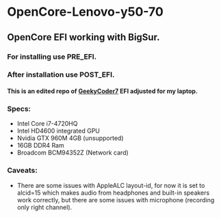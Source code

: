 # OpenCore-Lenovo-y50-70
## OpenCore EFI working with BigSur.

### For installing use PRE_EFI.
### After installation use POST_EFI.

#### This is an edited repo of [GeekyCoder7](https://github.com/adam-p/markdown-here/wiki/Markdown-Cheatsheet#links) EFI adjusted for my laptop.

### Specs:

  * Intel Core i7-4720HQ
  * Intel HD4600 integrated GPU
  * Nvidia GTX 960M 4GB (unsupported)
  * 16GB DDR4 Ram
  * Broadcom BCM94352Z (Network card)


### Caveats:

  * There are some issues with AppleALC layout-id, for now it is set to alcid=15 which makes audio from headphones and built-in speakers work correctly, but there are some issues with microphone (recording only right channel).   
